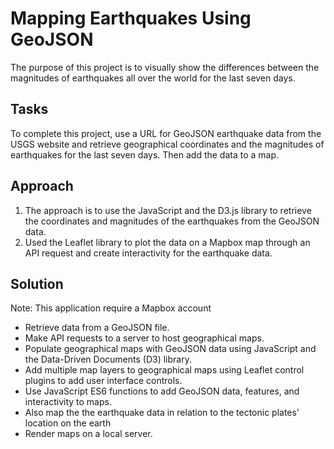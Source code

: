 # Mapping Earthquakes Using GeoJSON
The purpose of this project is to visually show the differences between the magnitudes of earthquakes all over the world for the last seven days.

## Tasks
To complete this project, use a URL for GeoJSON earthquake data from the USGS website and retrieve geographical coordinates and the magnitudes of earthquakes for the last seven days. Then add the data to a map.

## Approach
1.  The approach is to use the JavaScript and the D3.js library to retrieve the coordinates and magnitudes of the earthquakes from the GeoJSON data. 
2.  Used the Leaflet library to plot the data on a Mapbox map through an API request and create interactivity for the earthquake data.


## Solution
Note: This application require a Mapbox account 
- Retrieve data from a GeoJSON file.
- Make API requests to a server to host geographical maps.
- Populate geographical maps with GeoJSON data using JavaScript and the Data-Driven Documents (D3) library.
- Add multiple map layers to geographical maps using Leaflet control plugins to add user interface controls.
- Use JavaScript ES6 functions to add GeoJSON data, features, and interactivity to maps.
- Also map the the earthquake data in relation to the tectonic plates’ location on the earth
- Render maps on a local server.



